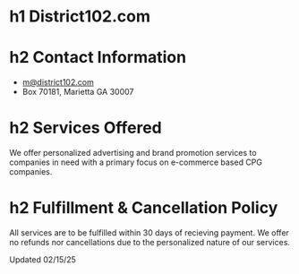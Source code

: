 # h1 District102.com

# h2 Contact Information
+ m@district102.com
+ Box 70181, Marietta GA 30007

# h2 Services Offered
We offer personalized advertising and brand promotion services to companies in need with a primary focus on e-commerce based CPG companies.

# h2 Fulfillment & Cancellation Policy
All services are to be fulfilled within 30 days of recieving payment. We offer no refunds nor cancellations due to the personalized nature of our services.

Updated 02/15/25
